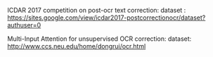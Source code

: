 
ICDAR 2017 competition on post-ocr text correction:
    dataset : https://sites.google.com/view/icdar2017-postcorrectionocr/dataset?authuser=0
    
Multi-Input Attention for unsupervised OCR correction:
    dataset: http://www.ccs.neu.edu/home/dongrui/ocr.html

